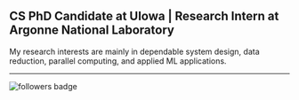 ## CS PhD Candidate at UIowa | Research Intern at Argonne National Laboratory


 My research interests are mainly in dependable system design, data reduction, parallel computing, and applied ML applications.  
 
---
![followers badge](https://img.shields.io/badge/followers-19-blue)


